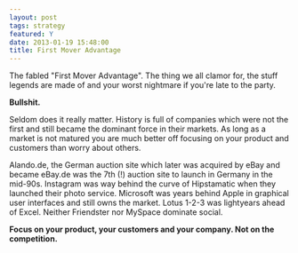 ```yaml
---
layout: post
tags: strategy
featured: Y
date: 2013-01-19 15:48:00
title: First Mover Advantage
---
```

The fabled "First Mover Advantage". The thing we all clamor for, the stuff legends are made of and your worst nightmare if you're late to the party.

**Bullshit.**

Seldom does it really matter. History is full of companies which were not the first and still became the dominant force in their markets. As long as a market is not matured you are much better off focusing on your product and customers than worry about others.

Alando.de, the German auction site which later was acquired by eBay and became eBay.de was the 7th (!) auction site to launch in Germany in the mid-90s. Instagram was way behind the curve of Hipstamatic when they launched their photo service. Microsoft was years behind Apple in graphical user interfaces and still owns the market. Lotus 1-2-3 was lightyears ahead of Excel. Neither Friendster nor MySpace dominate social.

**Focus on your product, your customers and your company. Not on the competition.**